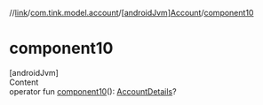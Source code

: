 //[link](../../index.md)/[com.tink.model.account](../index.md)/[[androidJvm]Account](index.md)/[component10](component10.md)



# component10  
[androidJvm]  
Content  
operator fun [component10](component10.md)(): [AccountDetails](../[android-jvm]-account-details/index.md)?  



